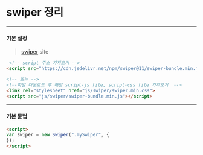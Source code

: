 swiper 정리
=============

---
#### 기본 설정
>[swiper](https://swiperjs.com/get-started) site
```html
 <!-- script 주소 가져오기 -->
<script src="https://cdn.jsdelivr.net/npm/swiper@11/swiper-bundle.min.js"></script>    

<!-- 또는 -->
<!--파일 다운로드 후 해당 script-js file, script-css file 가져오기  -->
<link rel="stylesheet" href="js/swiper/swiper.min.css">
<script src="js/swiper/swiper-bundle.min.js"></script>
```
---

#### 기본 문법
```html
<script>
var swiper = new Swiper(".mySwiper", {
});
</script>
```